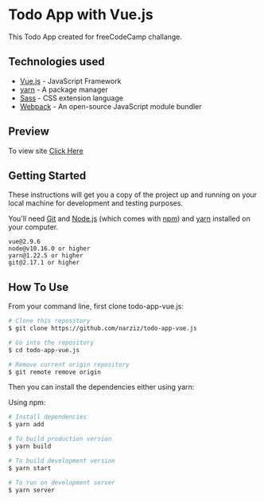 # Todo App with Vue.js
This Todo App created for freeCodeCamp challange.

## Technologies used
* [Vue.js](https://vuejs.org/) - JavaScript Framework
* [yarn](https://yarnpkg.com/) - A package manager
* [Sass](https://sass-lang.com/documentation) - CSS extension language
* [Webpack](https://webpack.js.org/concepts/) - An open-source JavaScript module bundler

## Preview
To view site [Click Here](https://todo-app-vue-js.vercel.app/)

## Getting Started

These instructions will get you a copy of the project up and running on your local machine for development and testing purposes.

You'll need [Git](https://git-scm.com) and [Node.js](https://nodejs.org/en/download/) (which comes with [npm](http://npmjs.com)) and [yarn](https://yarnpkg.com/) installed on your computer.

```
vue@2.9.6
node@v10.16.0 or higher
yarn@1.22.5 or higher
git@2.17.1 or higher

```

## How To Use

From your command line, first clone todo-app-vue.js:

```bash
# Clone this repository
$ git clone https://github.com/narziz/todo-app-vue.js

# Go into the repository
$ cd todo-app-vue.js

# Remove current origin repository
$ git remote remove origin
```

Then you can install the dependencies either using yarn:

Using npm:
```bash
# Install dependencies
$ yarn add

# To build production version
$ yarn build

# To build development version
$ yarn start

# To run on development server
$ yarn server
```
